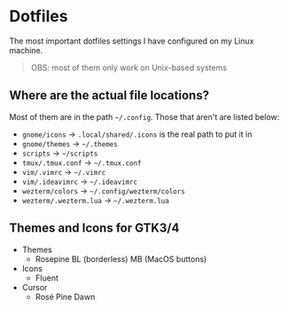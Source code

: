 # Dotfiles
The most important dotfiles settings I have configured on my Linux machine.

> OBS: most of them only work on Unix-based systems

## Where are the actual file locations?
Most of them are in the path `~/.config`. Those that aren't are listed below:

- `gnome/icons` -> `.local/shared/.icons` is the real path to put it in
- `gnome/themes` -> `~/.themes`
- `scripts` -> `~/scripts`
- `tmux/.tmux.conf` -> `~/.tmux.conf`
- `vim/.vimrc` -> `~/.vimrc`
- `vim/.ideavimrc` -> `~/.ideavimrc`
- `wezterm/colors` -> `~/.config/wezterm/colors`
- `wezterm/.wezterm.lua` -> `~/.wezterm.lua`

## Themes and Icons for GTK3/4

- Themes
  - Rosepine BL (borderless) MB (MacOS buttons)
- Icons
  - Fluent
- Cursor
  - Rosé Pine Dawn
